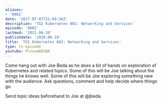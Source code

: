 ```yaml
---
aliases:
- '0002'
date: '2017-07-07T21:09:56Z'
description: 'TGI Kubernetes 002: Networking and Services'
episode: '0002'
lastmod: '2021-04-20'
publishdate: '2020-08-10'
title: 'TGI Kubernetes 002: Networking and Services'
type: tv-episode
youtube: PlnvxqKR28A
---
```


Come hang out with Joe Beda as he does a bit of hands on exploration of Kubernetes and related topics.  Some of this will be Joe talking about the things he knows well.  Some of this will be Joe exploring something new with the audience.  Ask questions, comment and help decide where things go.

Send topic ideas beforehand to Joe at @jbeda.